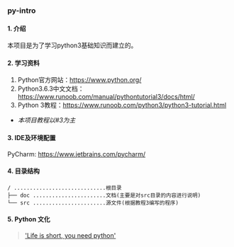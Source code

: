### py-intro

#### 1. 介绍
本项目是为了学习python3基础知识而建立的。

#### 2. 学习资料
1. Python官方网站：https://www.python.org/  
2. Python3.6.3中文文档：https://www.runoob.com/manual/pythontutorial3/docs/html/  
3. Python 3教程：https://www.runoob.com/python3/python3-tutorial.html  
* _本项目教程以#3为主_

#### 3. IDE及环境配置
PyCharm: https://www.jetbrains.com/pycharm/  

#### 4. 目录结构
```
/ .............................根目录
├── doc .......................文档(主要是对src目录的内容进行说明)
└── src .......................源文件(根据教程3编写的程序)
```
#### 5. Python 文化
> ['Life is short, you need python'](https://sebsauvage.net/python/)
